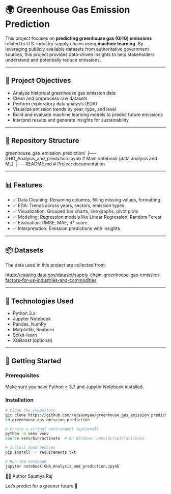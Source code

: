 # 🌍 Greenhouse Gas Emission Prediction

This project focuses on **predicting greenhouse gas (GHG) emissions** related to U.S. industry supply chains using **machine learning**. By leveraging publicly available datasets from authoritative government sources, this project provides data-driven insights to help stakeholders understand and potentially reduce emissions.

---

## 📌 Project Objectives

- Analyze historical greenhouse gas emission data
- Clean and preprocess raw datasets
- Perform exploratory data analysis (EDA)
- Visualize emission trends by year, type, and level
- Build and evaluate machine learning models to predict future emissions
- Interpret results and generate insights for sustainability

---

## 📁 Repository Structure

greenhouse_gas_emission_prediction/
├── GHG_Analysis_and_prediction.ipynb # Main notebook (data analysis and ML)
├── README.md # Project documentation


---

## 📊 Features

- ✅ Data Cleaning: Renaming columns, filling missing values, formatting
- ✅ EDA: Trends across years, sectors, emission types
- ✅ Visualization: Grouped bar charts, line graphs, pivot plots
- ✅ Modeling: Regression models like Linear Regression, Random Forest
- ✅ Evaluation: RMSE, MAE, R² score
- ✅ Interpretation: Emission predictions with insights

---

## 📦 Datasets

The data used in this project are collected from:


https://catalog.data.gov/dataset/supply-chain-greenhouse-gas-emission-factors-for-us-industries-and-commodities

---

## 🧪 Technologies Used

- Python 3.x
- Jupyter Notebook
- Pandas, NumPy
- Matplotlib, Seaborn
- Scikit-learn
- XGBoost (optional)

---

## 🚀 Getting Started

### Prerequisites

Make sure you have Python ≥ 3.7 and Jupyter Notebook installed.

### Installation

```bash
# Clone the repository
git clone https://github.com/rajsaumyaa/greenhouse_gas_emission_prediction.git
cd greenhouse_gas_emission_prediction

# Create a virtual environment (optional)
python -m venv venv
source venv/bin/activate  # On Windows: venv\Scripts\activate

# Install dependencies
pip install -r requirements.txt

# Run the notebook
jupyter notebook GHG_Analysis_and_prediction.ipynb

```
🙋‍♀️ Author
Saumya Raj

Let’s predict for a greener future 🌱




